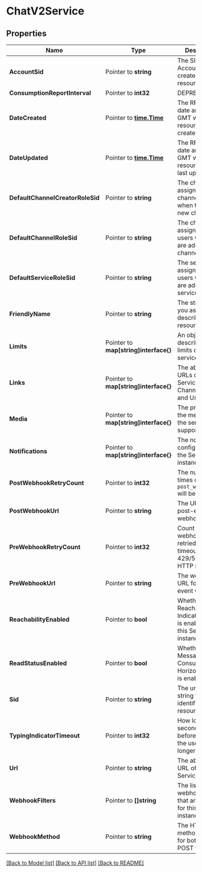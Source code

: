 # ChatV2Service

## Properties
Name | Type | Description | Notes
------------ | ------------- | ------------- | -------------
**AccountSid** | Pointer to **string** | The SID of the Account that created the resource |
**ConsumptionReportInterval** | Pointer to **int32** | DEPRECATED |
**DateCreated** | Pointer to [**time.Time**](time.Time.md) | The RFC 2822 date and time in GMT when the resource was created |
**DateUpdated** | Pointer to [**time.Time**](time.Time.md) | The RFC 2822 date and time in GMT when the resource was last updated |
**DefaultChannelCreatorRoleSid** | Pointer to **string** | The channel role assigned to a channel creator when they join a new channel |
**DefaultChannelRoleSid** | Pointer to **string** | The channel role assigned to users when they are added to a channel |
**DefaultServiceRoleSid** | Pointer to **string** | The service role assigned to users when they are added to the service |
**FriendlyName** | Pointer to **string** | The string that you assigned to describe the resource |
**Limits** | Pointer to **map[string]interface{}** | An object that describes the limits of the service instance |
**Links** | Pointer to **map[string]interface{}** | The absolute URLs of the Service's Channels, Roles, and Users |
**Media** | Pointer to **map[string]interface{}** | The properties of the media that the service supports |
**Notifications** | Pointer to **map[string]interface{}** | The notification configuration for the Service instance |
**PostWebhookRetryCount** | Pointer to **int32** | The number of times calls to the `post_webhook_url` will be retried |
**PostWebhookUrl** | Pointer to **string** | The URL for post-event webhooks |
**PreWebhookRetryCount** | Pointer to **int32** | Count of times webhook will be retried in case of timeout or 429/503/504 HTTP responses |
**PreWebhookUrl** | Pointer to **string** | The webhook URL for pre-event webhooks |
**ReachabilityEnabled** | Pointer to **bool** | Whether the Reachability Indicator feature is enabled for this Service instance |
**ReadStatusEnabled** | Pointer to **bool** | Whether the Message Consumption Horizon feature is enabled |
**Sid** | Pointer to **string** | The unique string that identifies the resource |
**TypingIndicatorTimeout** | Pointer to **int32** | How long in seconds to wait before assuming the user is no longer typing |
**Url** | Pointer to **string** | The absolute URL of the Service resource |
**WebhookFilters** | Pointer to **[]string** | The list of webhook events that are enabled for this Service instance |
**WebhookMethod** | Pointer to **string** | The HTTP method  to use for both PRE and POST webhooks |

[[Back to Model list]](../README.md#documentation-for-models) [[Back to API list]](../README.md#documentation-for-api-endpoints) [[Back to README]](../README.md)


